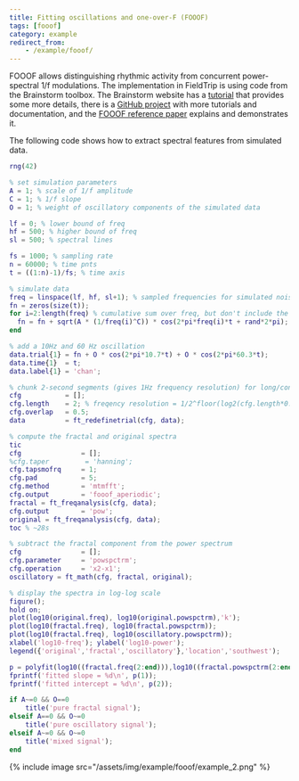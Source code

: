 ```yaml
---
title: Fitting oscillations and one-over-F (FOOOF)
tags: [fooof]
category: example
redirect_from:
    - /example/fooof/
---
```


FOOOF allows distinguishing rhythmic activity from concurrent power-spectral 1/f modulations. The implementation in FieldTrip is using code from the Brainstorm toolbox. The Brainstorm website has a [tutorial](https://neuroimage.usc.edu/brainstorm/Tutorials/Fooof) that provides some more details, there is a [GitHub project](https://fooof-tools.github.io/fooof/) with more tutorials and documentation, and the [FOOOF reference paper](https://doi.org/10.1038/s41593-020-00744-x) explains and demonstrates it.

The following code shows how to extract spectral features from simulated data.

```matlab
rng(42)

% set simulation parameters
A = 1; % scale of 1/f amplitude
C = 1; % 1/f slope
O = 1; % weight of oscillatory components of the simulated data

lf = 0; % lower bound of freq
hf = 500; % higher bound of freq
sl = 500; % spectral lines

fs = 1000; % sampling rate
n = 60000; % time pnts
t = ((1:n)-1)/fs; % time axis

% simulate data
freq = linspace(lf, hf, sl+1); % sampled frequencies for simulated noise
fn = zeros(size(t));
for i=2:length(freq) % cumulative sum over freq, but don't include the DC
  fn = fn + sqrt(A * (1/freq(i)^C)) * cos(2*pi*freq(i)*t + rand*2*pi); % 1/f power = a*(1/f^c)
end

% add a 10Hz and 60 Hz oscillation
data.trial{1} = fn + O * cos(2*pi*10.7*t) + O * cos(2*pi*60.3*t);
data.time{1}  = t;
data.label{1} = 'chan';

% chunk 2-second segments (gives 1Hz frequency resolution) for long/continous trials
cfg           = [];
cfg.length    = 2; % freqency resolution = 1/2^floor(log2(cfg.length*0.9))
cfg.overlap   = 0.5;
data          = ft_redefinetrial(cfg, data);

% compute the fractal and original spectra
tic
cfg               = [];
%cfg.taper         = 'hanning';
cfg.tapsmofrq     = 1;
cfg.pad           = 5;
cfg.method        = 'mtmfft';
cfg.output        = 'fooof_aperiodic';
fractal = ft_freqanalysis(cfg, data);
cfg.output        = 'pow';
original = ft_freqanalysis(cfg, data);
toc % ~28s

% subtract the fractal component from the power spectrum
cfg               = [];
cfg.parameter     = 'powspctrm';
cfg.operation     = 'x2-x1';
oscillatory = ft_math(cfg, fractal, original);

% display the spectra in log-log scale
figure();
hold on;
plot(log10(original.freq), log10(original.powspctrm),'k');
plot(log10(fractal.freq), log10(fractal.powspctrm));
plot(log10(fractal.freq), log10(oscillatory.powspctrm));
xlabel('log10-freq'); ylabel('log10-power');
legend({'original','fractal','oscillatory'},'location','southwest');

p = polyfit(log10((fractal.freq(2:end))),log10((fractal.powspctrm(2:end))),1);
fprintf('fitted slope = %d\n', p(1));
fprintf('fitted intercept = %d\n', p(2));

if A~=0 && O==0
    title('pure fractal signal');
elseif A==0 && O~=0
    title('pure oscillatory signal');
elseif A~=0 && O~=0
    title('mixed signal');
end    
```
{% include image src="/assets/img/example/fooof/example_2.png" %}
